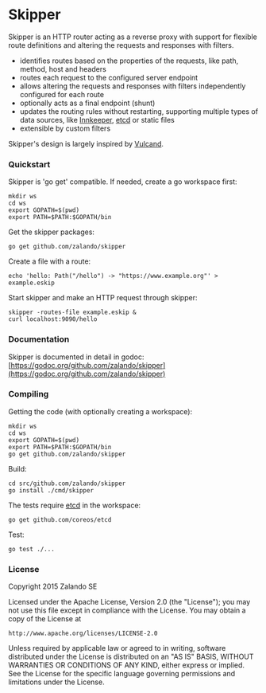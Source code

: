 # Skipper

Skipper is an HTTP router acting as a reverse proxy with support for flexible route definitions and altering the
requests and responses with filters.

- identifies routes based on the properties of the requests, like path, method, host and headers
- routes each request to the configured server endpoint
- allows altering the requests and responses with filters independently configured for each route
- optionally acts as a final endpoint (shunt)
- updates the routing rules without restarting, supporting multiple types of data sources, like
  [Innkeeper](https://github.com/zalando/innkeeper), [etcd](https://github.com/coreos/etcd) or static files
- extensible by custom filters

Skipper's design is largely inspired by [Vulcand](https://github.com/mailgun/vulcand).


### Quickstart

Skipper is 'go get' compatible. If needed, create a go workspace first:

    mkdir ws
    cd ws
    export GOPATH=$(pwd)
    export PATH=$PATH:$GOPATH/bin

Get the skipper packages:

    go get github.com/zalando/skipper

Create a file with a route:

    echo 'hello: Path("/hello") -> "https://www.example.org"' > example.eskip

Start skipper and make an HTTP request through skipper:

    skipper -routes-file example.eskip &
    curl localhost:9090/hello


### Documentation

Skipper is documented in detail in godoc:
[https://godoc.org/github.com/zalando/skipper](https://godoc.org/github.com/zalando/skipper)


### Compiling

Getting the code (with optionally creating a workspace):

    mkdir ws
    cd ws
    export GOPATH=$(pwd)
    export PATH=$PATH:$GOPATH/bin
    go get github.com/zalando/skipper

Build:

    cd src/github.com/zalando/skipper
    go install ./cmd/skipper

The tests require [etcd](https://github.com/coreos/etcd) in the workspace:

    go get github.com/coreos/etcd

Test:

    go test ./...


### License

Copyright 2015 Zalando SE

Licensed under the Apache License, Version 2.0 (the "License");
you may not use this file except in compliance with the License.
You may obtain a copy of the License at

    http://www.apache.org/licenses/LICENSE-2.0

Unless required by applicable law or agreed to in writing, software
distributed under the License is distributed on an "AS IS" BASIS,
WITHOUT WARRANTIES OR CONDITIONS OF ANY KIND, either express or implied.
See the License for the specific language governing permissions and
limitations under the License.
